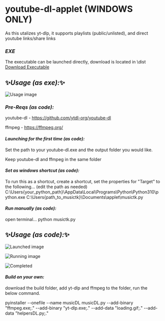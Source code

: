 # youtube-dl-applet (WINDOWS ONLY)

As this utalizes yt-dlp, it supports playlists (public/unlisted), and direct youtube links/share links

### _EXE_
The executable can be launched directly, download is located in \dist\
[Download Executable](https://github.com/FrankMerin/youtube-dl-applet/raw/main/dist/musicDL.exe)


## ✨_Usage (as exe):_✨

![Usage image](https://cdn.discordapp.com/attachments/280776371779928074/1153904262380789861/image.png)

### _Pre-Reqs (as code):_

youtube-dl - https://github.com/ytdl-org/youtube-dl

ffmpeg - https://ffmpeg.org/

#### _Launching for the first time (as code):_
Set the path to your youtube-dl.exe and the output folder you would like. 

Keep youtube-dl and ffmpeg in the same folder

#### _Set as windows shortcut (as code):_
To run this as a shortcut, create a shortcut, set the properties for "Target" to the following... (edit the path as needed)
C:\Users\{your_python_path}\AppData\Local\Programs\Python\Python310\python.exe C:\Users\{path_to_musictk}\Documents\applet\musictk.py

#### _Run manually (as code):_
open terminal... python musictk.py



## ✨_Usage (as code):_✨
![Launched image](https://cdn.discordapp.com/attachments/280776371779928074/1153069407027855390/image.png)

![Running image](https://cdn.discordapp.com/attachments/280776371779928074/1153068704100253767/image.png)

![Completed](https://cdn.discordapp.com/attachments/280776371779928074/1153069065703800933/image.png)

#### _Build on your own:_

download the build folder, add yt-dlp and ffmpeg to the folder, run the below command.

pyinstaller --onefile --name musicDL musicDL.py --add-binary "ffmpeg.exe;." --add-binary "yt-dlp.exe;." --add-data "loading.gif;." --add-data "helpersDL.py;."